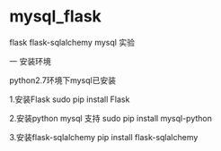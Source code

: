 # mysql_flask
flask flask-sqlalchemy mysql 实验

一 安装环境

python2.7环境下mysql已安装

1.安装Flask
  sudo pip install Flask

2.安装python mysql 支持
  sudo  pip install mysql-python

3.安装flask-sqlalchemy
  pip install flask-sqlalchemy
